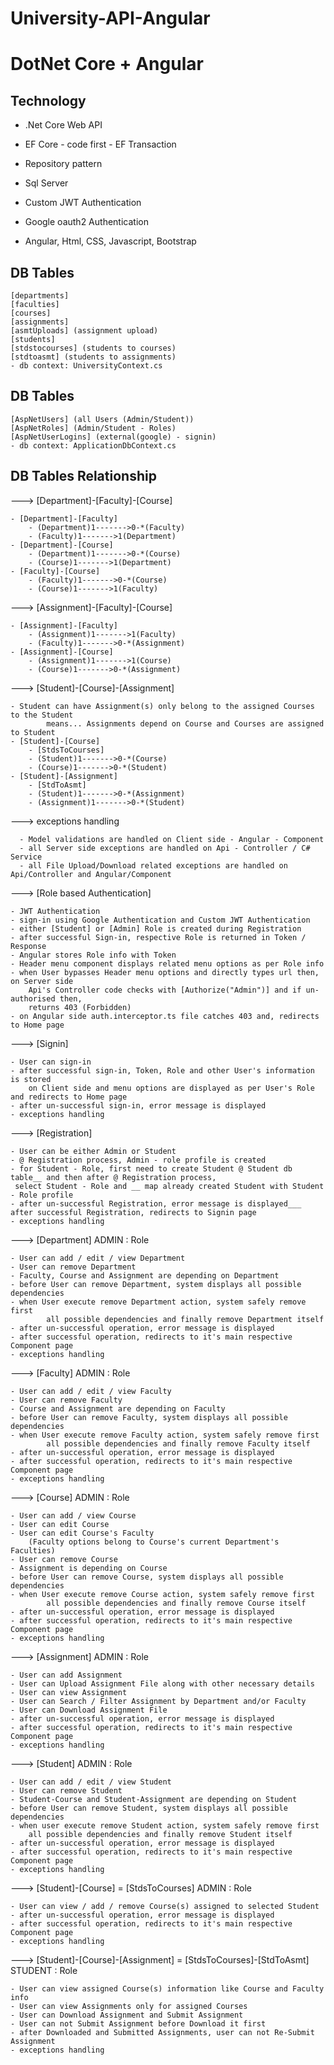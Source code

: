 # University-API-Angular

# DotNet Core + Angular

Technology
----------
- .Net Core Web API

- EF Core - code first - EF Transaction

- Repository pattern

- Sql Server

- Custom JWT Authentication

- Google oauth2 Authentication

- Angular, Html, CSS, Javascript, Bootstrap

DB Tables
---------
    [departments]
    [faculties]
    [courses]
    [assignments]
    [asmtUploads] (assignment upload)
    [students]
    [stdstocourses] (students to courses)
    [stdtoasmt] (students to assignments)    
    - db context: UniversityContext.cs

DB Tables
--------- 
    [AspNetUsers] (all Users (Admin/Student))
    [AspNetRoles] (Admin/Student - Roles)
    [AspNetUserLogins] (external(google) - signin)
    - db context: ApplicationDbContext.cs

DB Tables Relationship
----------------------
---> [Department]-[Faculty]-[Course]
          
	- [Department]-[Faculty]
		- (Department)1------->0-*(Faculty)
		- (Faculty)1------->1(Department)
	- [Department]-[Course]
		- (Department)1------->0-*(Course)
		- (Course)1------->1(Department)
	- [Faculty]-[Course]
		- (Faculty)1------->0-*(Course)
		- (Course)1------->1(Faculty)	


---> [Assignment]-[Faculty]-[Course] 

	- [Assignment]-[Faculty]
		- (Assignment)1------->1(Faculty)
		- (Faculty)1------->0-*(Assignment)
	- [Assignment]-[Course]
		- (Assignment)1------->1(Course)
		- (Course)1------->0-*(Assignment)

---> [Student]-[Course]-[Assignment] 

	- Student can have Assignment(s) only belong to the assigned Courses to the Student
			means... Assignments depend on Course and Courses are assigned to Student		
	- [Student]-[Course]
		- [StdsToCourses]
		- (Student)1------->0-*(Course)
		- (Course)1------->0-*(Student)
	- [Student]-[Assignment]
		- [StdToAsmt]
		- (Student)1------->0-*(Assignment)
		- (Assignment)1------->0-*(Student)

---> exceptions handling

	  - Model validations are handled on Client side - Angular - Component
	  - all Server side exceptions are handled on Api - Controller / C# Service
	  - all File Upload/Download related exceptions are handled on Api/Controller and Angular/Component


---> [Role based Authentication]

	- JWT Authentication
	- sign-in using Google Authentication and Custom JWT Authentication
	- either [Student] or [Admin] Role is created during Registration
	- after successful Sign-in, respective Role is returned in Token / Response
	- Angular stores Role info with Token
	- Header menu component displays related menu options as per Role info
	- when User bypasses Header menu options and directly types url then, on Server side
		Api's Controller code checks with [Authorize("Admin")] and if un-authorised then,
		returns 403 (Forbidden)
	- on Angular side auth.interceptor.ts file catches 403 and, redirects to Home page
		
---> [Signin]

	- User can sign-in
	- after successful sign-in, Token, Role and other User's information is stored
		on Client side and menu options are displayed as per User's Role and redirects to Home page
	- after un-successful sign-in, error message is displayed 
	- exceptions handling


---> [Registration]

	- User can be either Admin or Student
	- @ Registration process, Admin - role profile is created
	- for Student - Role, first need to create Student @ Student db table__ and then after @ Registration process, 
     select Student - Role and __ map already created Student with Student - Role profile
	- after un-successful Registration, error message is displayed___ after successful Registration, redirects to Signin page 
	- exceptions handling


---> [Department] ADMIN : Role

	- User can add / edit / view Department
	- User can remove Department
	- Faculty, Course and Assignment are depending on Department
	- before User can remove Department, system displays all possible dependencies
	- when User execute remove Department action, system safely remove first
        	all possible dependencies and finally remove Department itself 
	- after un-successful operation, error message is displayed
	- after successful operation, redirects to it's main respective Component page
	- exceptions handling


---> [Faculty] ADMIN : Role

	- User can add / edit / view Faculty
	- User can remove Faculty
	- Course and Assignment are depending on Faculty
	- before User can remove Faculty, system displays all possible dependencies
	- when User execute remove Faculty action, system safely remove first
        	all possible dependencies and finally remove Faculty itself
	- after un-successful operation, error message is displayed
	- after successful operation, redirects to it's main respective Component page
	- exceptions handling


---> [Course] ADMIN : Role

	- User can add / view Course
	- User can edit Course	
	- User can edit Course's Faculty
		(Faculty options belong to Course's current Department's Faculties)
	- User can remove Course
	- Assignment is depending on Course
	- before User can remove Course, system displays all possible dependencies
	- when User execute remove Course action, system safely remove first
        	all possible dependencies and finally remove Course itself
	- after un-successful operation, error message is displayed
	- after successful operation, redirects to it's main respective Component page
	- exceptions handling


---> [Assignment] ADMIN : Role

	- User can add Assignment
	- User can Upload Assignment File along with other necessary details	
	- User can view Assignment
	- User can Search / Filter Assignment by Department and/or Faculty
	- User can Download Assignment File
	- after un-successful operation, error message is displayed
	- after successful operation, redirects to it's main respective Component page
	- exceptions handling


---> [Student] ADMIN : Role

	- User can add / edit / view Student
	- User can remove Student	
	- Student-Course and Student-Assignment are depending on Student
	- before User can remove Student, system displays all possible dependencies
	- when user execute remove Student action, system safely remove first
		all possible dependencies and finally remove Student itself
	- after un-successful operation, error message is displayed
	- after successful operation, redirects to it's main respective Component page
	- exceptions handling  
  

---> [Student]-[Course] = [StdsToCourses] ADMIN : Role

	- User can view / add / remove Course(s) assigned to selected Student
	- after un-successful operation, error message is displayed
	- after successful operation, redirects to it's main respective Component page
	- exceptions handling  
  
  
---> [Student]-[Course]-[Assignment] = [StdsToCourses]-[StdToAsmt] STUDENT : Role

	- User can view assigned Course(s) information like Course and Faculty info
	- User can view Assignments only for assigned Courses
	- User can Download Assignment and Submit Assignment
	- User can not Submit Assignment before Download it first
	- after Downloaded and Submitted Assignments, user can not Re-Submit Assignment
	- exceptions handling
